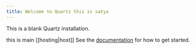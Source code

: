 ```yaml
---
title: Welcome to Quartz this is satya
---
```


This is a blank Quartz installation.

this is main 
[[hosting|host]]
See the [documentation](https://quartz.jzhao.xyz) for how to get started.



